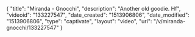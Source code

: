 {
    "title": "Miranda - Gnocchi",
    "description": "Another old goodie. Hf",
    "videoid": "133227547",
    "date_created": "1513906806",
    "date_modified": "1513906806",
    "type": "captivate",
    "layout": "video",
    "url": "\/v\/miranda-gnocchi\/133227547"
}